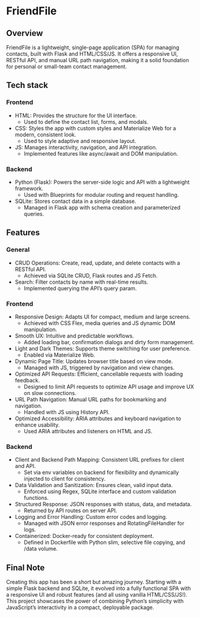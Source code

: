 # FriendFile

## Overview
FriendFile is a lightweight, single-page application (SPA) for managing contacts, built with Flask and HTML/CSS/JS. It offers a responsive UI, RESTful API, and manual URL path navigation, making it a solid foundation for personal or small-team contact management.

## Tech stack

### Frontend

- HTML: Provides the structure for the UI interface.
  - Used to define the contact list, forms, and modals.
- CSS: Styles the app with custom styles and Materialize Web for a modern, consistent look.
  - Used to style adaptive and responsive layout.
- JS: Manages interactivity, navigation, and API integration.
  - Implemented features like async/await and DOM manipulation.

### Backend

- Python (Flask): Powers the server-side logic and API with a lightweight framework. 
  - Used with Blueprints for modular routing and request handling.
- SQLite: Stores contact data in a simple database.
  - Managed in Flask app with schema creation and parameterized queries.

## Features

### General 
- CRUD Operations: Create, read, update, and delete contacts with a RESTful API.
  - Achieved via SQLite CRUD, Flask routes and JS Fetch.
- Search: Filter contacts by name with real-time results.
  - Implemented querying the API’s query param.

### Frontend
- Responsive Design: Adapts UI for compact, medium and large screens.
  - Achieved with CSS Flex, media queries and JS dynamic DOM manipulation.
- Smooth UX: Intuitive and predictable workflows.
  - Added loading bar, confirmation dialogs and dirty form management.
- Light and Dark Themes: Supports theme switching for user preference.
  - Enabled via Materialize Web.
- Dynamic Page Title: Updates browser title based on view mode.
  - Managed with JS, triggered by navigation and view changes.
- Optimized API Requests: Efficient, cancellable requests with loading feedback.
  - Designed to limit API requests to optimize API usage and improve UX on slow connections.
- URL Path Navigation: Manual URL paths for bookmarking and navigation.
  - Handled with JS using History API.
- Optimized Accessibility: ARIA attributes and keyboard navigation to enhance usability.
  - Used ARIA attributes and listeners on HTML and JS.

### Backend
- Client and Backend Path Mapping: Consistent URL prefixes for client and API.
  - Set via env variables on backend for flexibility and dynamically injected to client for consistency.
- Data Validation and Sanitization: Ensures clean, valid input data.
  - Enforced using Regex, SQLite interface and custom validation functions.
- Structured Response: JSON responses with status, data, and metadata.
  - Returned by API routes on server API.
- Logging and Error Handling: Custom error codes and logging.
  - Managed with JSON error responses and RotatingFileHandler for logs.
- Containerized: Docker-ready for consistent deployment.
  - Defined in Dockerfile with Python slim, selective file copying, and /data volume.

## Final Note
Creating this app has been a short but amazing journey. Starting with a simple Flask backend and SQLite, it evolved into a fully functional SPA with a responsive UI and robust features (and all using vanilla HTML/CSS/JS!). This project showcases the power of combining Python’s simplicity with JavaScript’s interactivity in a compact, deployable package.
